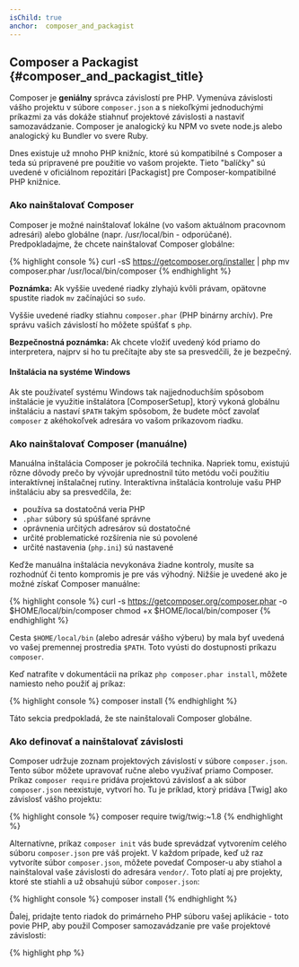 ```yaml
---
isChild: true
anchor:  composer_and_packagist
---
```


## Composer a Packagist {#composer_and_packagist_title}

Composer je **geniálny** správca závislostí pre PHP. Vymenúva závislosti vášho projektu v súbore `composer.json` a s niekoľkými jednoduchými príkazmi za vás dokáže stiahnuť projektové závislosti a nastaviť samozavádzanie. Composer je analogický ku NPM vo svete node.js alebo analogický ku Bundler vo svere Ruby.

Dnes existuje už mnoho PHP knižníc, ktoré sú kompatibilné s Composer a teda sú pripravené pre použitie vo vašom projekte. Tieto "balíčky" sú uvedené v oficiálnom repozitári [Packagist] pre Composer-kompatibilné PHP knižnice.

### Ako nainštalovať Composer

Composer je možné nainštalovať lokálne (vo vašom aktuálnom pracovnom adresári) alebo globálne (napr. /usr/local/bin - odporúčané).
Predpokladajme, že chcete nainštalovať Composer globálne:

{% highlight console %}
curl -sS https://getcomposer.org/installer | php
mv composer.phar /usr/local/bin/composer
{% endhighlight %}

**Poznámka:** Ak vyššie uvedené riadky zlyhajú kvôli právam, opätovne spustite riadok `mv` začínajúci so `sudo`.

Vyššie uvedené riadky stiahnu `composer.phar` (PHP binárny archív). Pre správu vašich závislostí ho môžete spúšťať s `php`.

**Bezpečnostná poznámka:** Ak chcete vložiť uvedený kód priamo do interpretera, najprv si ho tu prečítajte aby ste sa presvedčili, že je bezpečný.

#### Inštalácia na systéme Windows

Ak ste používateľ systému Windows tak najjednoduchším spôsobom inštalácie je využitie inštalátora [ComposerSetup], ktorý vykoná globálnu inštaláciu a nastaví `$PATH` takým spôsobom, že budete môcť zavolať `composer` z akéhokoľvek adresára vo vašom príkazovom riadku.

### Ako nainštalovať Composer (manuálne)

Manuálna inštalácia Composer je pokročilá technika. Napriek tomu, existujú rôzne dôvody prečo by vývojár uprednostnil túto metódu voči použitiu interaktívnej inštalačnej rutiny. Interaktívna inštalácia kontroluje vašu PHP inštaláciu aby sa presvedčila, že:

- používa sa dostatočná veria PHP
- `.phar` súbory sú spúšťané správne
- oprávnenia určitých adresárov sú dostatočné
- určité problematické rozšírenia nie sú povolené
- určité nastavenia (`php.ini`) sú nastavené 

Keďže manuálna inštalácia nevykonáva žiadne kontroly, musíte sa rozhodnúť či tento kompromis je pre vás výhodný. Nižšie je uvedené ako je možné získať Composer manuálne:

{% highlight console %}
curl -s https://getcomposer.org/composer.phar -o $HOME/local/bin/composer
chmod +x $HOME/local/bin/composer
{% endhighlight %}

Cesta `$HOME/local/bin` (alebo adresár vášho výberu) by mala byť uvedená vo vašej premennej prostredia `$PATH`. Toto vyústi do dostupnosti príkazu `composer`.

Keď natrafíte v dokumentácii na príkaz `php composer.phar install`, môžete namiesto neho použiť aj príkaz:

{% highlight console %}
composer install
{% endhighlight %}

Táto sekcia predpokladá, že ste nainštalovali Composer globálne.

### Ako definovať a nainštalovať závislosti

Composer udržuje zoznam projektových závislostí v súbore `composer.json`. Tento súbor môžete upravovať ručne alebo využívať priamo Composer. Príkaz `composer require` pridáva projektovú závislosť a ak súbor `composer.json` neexistuje, vytvorí ho. Tu je príklad, ktorý pridáva [Twig] ako závislosť vášho projektu:

{% highlight console %}
composer require twig/twig:~1.8
{% endhighlight %}

Alternatívne, príkaz `composer init` vás bude sprevádzať vytvorením celého súboru `composer.json` pre váš projekt. V každom prípade, keď už raz vytvoríte súbor `composer.json`, môžete povedať Composer-u aby stiahol a nainštaloval vaše závislosti do adresára `vendor/`. Toto platí aj pre projekty, ktoré ste stiahli a už obsahujú súbor `composer.json`:

{% highlight console %}
composer install
{% endhighlight %}

Ďalej, pridajte tento riadok do primárneho PHP súboru vašej aplikácie - toto povie PHP, aby použil Composer samozavádzanie pre vaše projektové závislosti:

{% highlight php %}
<?php
require 'vendor/autoload.php';
{% endhighlight %}

Teraz môžete používať vaše projektové závislosti - budú automaticky načítané na vyžiadanie.

### Aktualizácia vašich závislostí

Composer vytvára súbor zvaný `composer.lock`, ktorý obsahuje informáciu o presnej verzii každého balíka, ktorý bol stiahnutý keď ste prvý krát spustili príkaz `composer install`. Ak zdielate váš projekt s ostatnými programátormi a súbor `composer.lock` je súčasťou vašej distribúcie, tak keď títo programátori spustia príkaz `composer install`, dostanú rovnaké verzie balíkov ako vy. 
Pre aktualizovanie vašich závislostí spustite príkaz `composer update`.

Toto je najviac užitočné keď definujete vaše flexibilné požiadavky na verzie. Napríklad, požiadavka na verziu `~1.8` znamená "čokoľvek novšie ako `1.8.0` ale staršie ako `2.0.x-dev`". Taktiež môžete využiť náhradný znak `*`, teda `1.8.*`. Príkaz `composer update` teraz zaktualizuje všetky vaše závislosti na najnovšiu verziu ktorá spĺňa definované obmedzenia. 

### Aktualizácia notifikácii

Pre prijímanie notifikácii o vydaniach nových verzií sa môžete registrovať na [VersionEye], webovej službe, ktorá monitoruje a kontroluje `composer.json` vo vašom GitHub a BitBucket účte a pri vydaní novšej verzie balíka posiela emailové notifikácie. 

### Kontrolovanie vašich závislostí pre bezpečnostné problémy

[Security Advisories Checker] je webová služba a nástroj príkazového riadka - obe vyšetria váš súbor `composer.lock` a povedia vám či potrebujete aktualizovať nejakú z vašich závislostí.

### Zaobchádzanie s globálnymi závislosťami

Composer môže taktiež spracovávať globálne závislosti a ich binárky. Použitie je priame - všetko čo potrebujete je pridať slovo `global`. Napríklad, ak by ste chceli nainštalovať balík PHPUnit a mať ho dostupný globálne, spustili by ste tento príkaz:

{% highlight console %}
composer global require phpunit/phpunit
{% endhighlight %}

Toto vytvorí adresár `~/.composer` kde budú sídliť vaše globálne závislosti. Aby boli vaše nainštalované balíky dostupné všade, musíte ešte pridať cestu `~/.composer/vendor/bin` do premennej `$PATH`.

* [Learn about Composer]

[Packagist]: http://packagist.org/
[Twig]: http://twig.sensiolabs.org
[VersionEye]: https://www.versioneye.com/
[Security Advisories Checker]: https://security.sensiolabs.org/
[Learn about Composer]: http://getcomposer.org/doc/00-intro.md
[ComposerSetup]: https://getcomposer.org/Composer-Setup.exe
